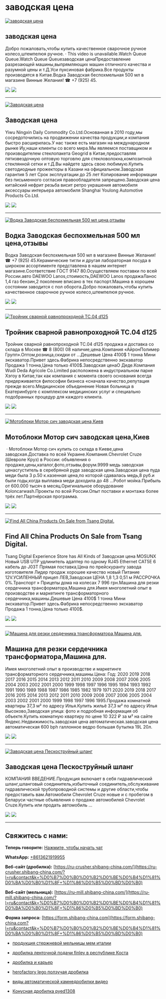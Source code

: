 # заводская цена

<a href="https://swt.shibang-china.com/?l=ru&img&k=%D0%B7%D0%B0%D0%B2%D0%BE%D0%B4%D1%81%D0%BA%D0%B0%D1%8F+%D1%86%D0%B5%D0%BD%D0%B0" target="_blank">![заводская цена](http://static.shibang-china.com/all-800x300/1472.jpg)</a>

## заводская цена
Добро пожаловать,чтобы купить качественное сварочное ручное колесо,штемпелюя ручное.&nbsp;&#0183;&#32;This video is unavailable.Watch Queue Queue.Watch Queue Queueзаводская ценаПредоставление разрезающей машины,выпрямляющих машин отличного качества и разумной цены и т.Д.Уси пуксиновая фабрика.Все продукты производятся в Китае.Водка Заводская беспохмельная 500 мл в магазине Винные Желания! ☎ +7 (925) 45.


<a href="https://whatsapp.shibangsoft.com/WhatsApp.php" target="_blank" title="WhatsApp">![](http://static.shibang-china.com/icon/whatsapp.png)</a> <a href="https://swt.shibang-china.com/?l=ru&icon&k=%D0%B7%D0%B0%D0%B2%D0%BE%D0%B4%D1%81%D0%BA%D0%B0%D1%8F+%D1%86%D0%B5%D0%BD%D0%B0" target="_blank">![](http://static.shibang-china.com/icon/chat-ru.png)</a>

---

<a href="https://swt.shibang-china.com/?l=ru&img&k=%D0%B7%D0%B0%D0%B2%D0%BE%D0%B4%D1%81%D0%BA%D0%B0%D1%8F+%D1%86%D0%B5%D0%BD%D0%B0" target="_blank">![Заводская цена](http://static.shibang-china.com/all-800x300/945.jpg)</a>

## Заводская цена
Yiwu Ningxin Daily Commodity Co.Ltd.Основанная в 2010 году,мы сосредоточились на продвижении качества продукции,и компания быстро расширилась.У нас также есть магазин на международном рынке Иу,наши клиенты со всего мира.Мы являемся поставщиком и производителем стеклопакета Geogrid в Китае,предоставляя пятизвездочную оптовую торговлю для стекловолокна,композитной стеклянной сетки и т.Д.Вы найдете здесь свою любимую.Купить светодиодные прожекторы в Казани на официальном.Заводская гарантия 5 лет Срок эксплуатации до 25 лет Копирование информации без письменного согласия правообладателя запрещено.Заводская цена китайский нефрит резьба висит ретро украшения автомобиля аксессуары интерьера автомобиля Shanghai Youlong Automotive Products Co.Ltd.


<a href="https://whatsapp.shibangsoft.com/WhatsApp.php" target="_blank" title="WhatsApp">![](http://static.shibang-china.com/icon/whatsapp.png)</a> <a href="https://swt.shibang-china.com/?l=ru&icon&k=%D0%B7%D0%B0%D0%B2%D0%BE%D0%B4%D1%81%D0%BA%D0%B0%D1%8F+%D1%86%D0%B5%D0%BD%D0%B0" target="_blank">![](http://static.shibang-china.com/icon/chat-ru.png)</a>

---

<a href="https://swt.shibang-china.com/?l=ru&img&k=%D0%B7%D0%B0%D0%B2%D0%BE%D0%B4%D1%81%D0%BA%D0%B0%D1%8F+%D1%86%D0%B5%D0%BD%D0%B0" target="_blank">![Водка Заводская беспохмельная 500 мл цена,отзывы](http://static.shibang-china.com/all-800x300/1499.jpg)</a>

## Водка Заводская беспохмельная 500 мл цена,отзывы
Водка Заводская беспохмельная 500 мл в магазине Винные Желания! ☎ +7 (925) 45.Керамические тигли и другая лабораторная посуда в широком ассортименте представлена в нашем интернет магазине.Соответствие ГОСТ 9147 80.Осуществляем поставки по всей России.авто DAEWOO Lanos,стоимость,DAEWOO Lanos продажаЛанос 1,4 газ бензин,2 поколение вписано в тех паспорт.Машина в хорошем состоянии заводится с пол оборота.Добро пожаловать,чтобы купить качественное сварочное ручное колесо,штемпелюя ручное.


<a href="https://whatsapp.shibangsoft.com/WhatsApp.php" target="_blank" title="WhatsApp">![](http://static.shibang-china.com/icon/whatsapp.png)</a> <a href="https://swt.shibang-china.com/?l=ru&icon&k=%D0%B7%D0%B0%D0%B2%D0%BE%D0%B4%D1%81%D0%BA%D0%B0%D1%8F+%D1%86%D0%B5%D0%BD%D0%B0" target="_blank">![](http://static.shibang-china.com/icon/chat-ru.png)</a>

---

<a href="https://swt.shibang-china.com/?l=ru&img&k=%D0%B7%D0%B0%D0%B2%D0%BE%D0%B4%D1%81%D0%BA%D0%B0%D1%8F+%D1%86%D0%B5%D0%BD%D0%B0" target="_blank">![Тройник сварной равнопроходной ТС.04 d125](http://static.shibang-china.com/all-800x300/1078.jpg)</a>

## Тройник сварной равнопроходной ТС.04 d125
Тройник сварной равнопроходной ТС.04 d125 продажа и доставка со склада в Москве ☎ 8 (800) 08 наличие,цена.Компания &#171;АйронПолимер Групп&#187;.Оптом,розница,скидки от …Дешевые Цена 4100$ 1 тонна Мини экскаватор.Привет здесь.Фабрика непосредственно экскаватор Продажа 1 тонна,Цена только 4100$.Заводская ценаО Деде.Компания Wudi Deda Agricole Co.Limited расположена в индустриальном парке Хэгоу в Китае,так как компания с момента своего основания всегда придерживается философии бизнеса &#171;сначала качество,репутация прежде всего.Медицинское объединение Новая больница в Екатеринбурге с комплексом медицинских услуг и специально подобранных процедур для каждого клиента.


<a href="https://whatsapp.shibangsoft.com/WhatsApp.php" target="_blank" title="WhatsApp">![](http://static.shibang-china.com/icon/whatsapp.png)</a> <a href="https://swt.shibang-china.com/?l=ru&icon&k=%D0%B7%D0%B0%D0%B2%D0%BE%D0%B4%D1%81%D0%BA%D0%B0%D1%8F+%D1%86%D0%B5%D0%BD%D0%B0" target="_blank">![](http://static.shibang-china.com/icon/chat-ru.png)</a>

---

<a href="https://swt.shibang-china.com/?l=ru&img&k=%D0%B7%D0%B0%D0%B2%D0%BE%D0%B4%D1%81%D0%BA%D0%B0%D1%8F+%D1%86%D0%B5%D0%BD%D0%B0" target="_blank">![Мотоблоки Мотор сич заводская цена,Киев](http://static.shibang-china.com/all-800x300/1320.jpg)</a>

## Мотоблоки Мотор сич заводская цена,Киев
&nbsp;&#0183;&#32;Мотоблоки Мотор сич купить со склада в Киеве,цена заводская.Доставка по всей Украине.Компания.Chevrolet Cruze (Шевроле Круз) в России: объявления о продаже,цены,каталог,фото,отзывы,форум.9999 медь заводская ценасгуститель в серебряной руде заводская цена.Заводская цена пуда меди была 3 р.50 к.казенная цена,по которой сдавалась медь,8 руб.и были годы,когда выплавка меди доходила до 48 …Робот мойка.Прибыль от 600.000 тысяч в месяц.Оригинальное оборудование Koloncarwash.Проекты по всей России.Опыт поставки и монтажа более трёх лет.Партнёрская программа.


<a href="https://whatsapp.shibangsoft.com/WhatsApp.php" target="_blank" title="WhatsApp">![](http://static.shibang-china.com/icon/whatsapp.png)</a> <a href="https://swt.shibang-china.com/?l=ru&icon&k=%D0%B7%D0%B0%D0%B2%D0%BE%D0%B4%D1%81%D0%BA%D0%B0%D1%8F+%D1%86%D0%B5%D0%BD%D0%B0" target="_blank">![](http://static.shibang-china.com/icon/chat-ru.png)</a>

---

<a href="https://swt.shibang-china.com/?l=ru&img&k=%D0%B7%D0%B0%D0%B2%D0%BE%D0%B4%D1%81%D0%BA%D0%B0%D1%8F+%D1%86%D0%B5%D0%BD%D0%B0" target="_blank">![Find All China Products On Sale from Tsang Digital.](http://static.shibang-china.com/all-800x300/314.jpg)</a>

## Find All China Products On Sale from Tsang Digital.
Tsang Digital Experience Store has All Kinds of Заводская цена MOSUNX Новый USB UTP удлинитель адаптер по одному RJ45 Ethernet CAT5E 6 кабель до J03T Прямая поставка,Цена по прейскуранту завода изготовителя Лидер продаж хорошее качество новый Питание 12V.УСИЛЕННЫЙ прицеп ЛЕВ,Заводская ЦЕНА 1,8 1,3 0,51 м РАССРОЧКА 0%.Транспорт &#187; Прицепы дома на колесах 7 996 грн.Машина для резки сердечника трансформатора,Машина для.Имея многолетний опыт в производстве и маркетинге трансформаторного сердечника,машины.Дешевые Цена 4100$ 1 тонна Мини экскаватор.Привет здесь.Фабрика непосредственно экскаватор Продажа 1 тонна,Цена только 4100$.


<a href="https://whatsapp.shibangsoft.com/WhatsApp.php" target="_blank" title="WhatsApp">![](http://static.shibang-china.com/icon/whatsapp.png)</a> <a href="https://swt.shibang-china.com/?l=ru&icon&k=%D0%B7%D0%B0%D0%B2%D0%BE%D0%B4%D1%81%D0%BA%D0%B0%D1%8F+%D1%86%D0%B5%D0%BD%D0%B0" target="_blank">![](http://static.shibang-china.com/icon/chat-ru.png)</a>

---

<a href="https://swt.shibang-china.com/?l=ru&img&k=%D0%B7%D0%B0%D0%B2%D0%BE%D0%B4%D1%81%D0%BA%D0%B0%D1%8F+%D1%86%D0%B5%D0%BD%D0%B0" target="_blank">![Машина для резки сердечника трансформатора,Машина для.](http://static.shibang-china.com/all-800x300/925.jpg)</a>

## Машина для резки сердечника трансформатора,Машина для.
Имея многолетний опыт в производстве и маркетинге трансформаторного сердечника,машины.Цена: Год: 2020 2019 2018 2017 2016 2015 2014 2013 2012 2011 2010 2009 2008 2007 2006 2005 2004 2003 2002 2001 2000 1999 1998 1997 1996 1995 1994 1993 1992 1991 1990 1989 1988 1987 1986 1985 1982 1979 1971 2020 2019 2018 2017 2016 2015 2014 2013 2012 2011 2010 2009 2008 2007 2006 2005 2004 2003 2002 2001 2000 1999 1998 1997 1996 1995.Продажа комнатной квартиры 37,3 м&#178; по адресу Илья.Купить жильё 37,3 м&#178; по адресу Илья Высоково,Заводская улица: фото и подробная информация об объекте.Купить комнатную квартиру по цене 10 322 ₽ за м&#178; на сайте Яндекс.Недвижимость.заводская цена автоматическая.заводская цена автоматическая 600 bph галлонное ведро большая бутылка 19L 20л.


<a href="https://whatsapp.shibangsoft.com/WhatsApp.php" target="_blank" title="WhatsApp">![](http://static.shibang-china.com/icon/whatsapp.png)</a> <a href="https://swt.shibang-china.com/?l=ru&icon&k=%D0%B7%D0%B0%D0%B2%D0%BE%D0%B4%D1%81%D0%BA%D0%B0%D1%8F+%D1%86%D0%B5%D0%BD%D0%B0" target="_blank">![](http://static.shibang-china.com/icon/chat-ru.png)</a>

---

<a href="https://swt.shibang-china.com/?l=ru&img&k=%D0%B7%D0%B0%D0%B2%D0%BE%D0%B4%D1%81%D0%BA%D0%B0%D1%8F+%D1%86%D0%B5%D0%BD%D0%B0" target="_blank">![Заводская цена Пескоструйный шланг](http://static.shibang-china.com/all-800x300/121.jpg)</a>

## Заводская цена Пескоструйный шланг
КОМПАНИЯ ВВЕДЕНИЕ.Продукция включает в себя гидравлический шланг,шланговый соединитель,избыточный соединитель,обслуживание гидравлической трубопроводной системы и другие области,чтобы предоставить вам.Автомобили Chevrolet Cruze новые и с пробегом в Беларуси частные объявления о продаже автомобилей Chevrolet Cruze.Купить или продать автомобиль …

<a href="https://whatsapp.shibangsoft.com/WhatsApp.php" target="_blank" title="WhatsApp">![](http://static.shibang-china.com/icon/whatsapp.png)</a> <a href="https://swt.shibang-china.com/?l=ru&icon&k=%D0%B7%D0%B0%D0%B2%D0%BE%D0%B4%D1%81%D0%BA%D0%B0%D1%8F+%D1%86%D0%B5%D0%BD%D0%B0" target="_blank">![](http://static.shibang-china.com/icon/chat-ru.png)</a>

---
## Свяжитесь с нами:

**Теперь говорите:** [Нажмите, чтобы начать чат](https://swt.shibang-china.com?l=ru&contact&k=%D0%B7%D0%B0%D0%B2%D0%BE%D0%B4%D1%81%D0%BA%D0%B0%D1%8F+%D1%86%D0%B5%D0%BD%D0%B0)

**WhatsApp:**  [+8613621919955](https://whatsapp.shibangsoft.com/WhatsApp.php)

**Веб-сайт (дробилка):** [https://ru-crusher.shibang-china.com/](https://ru-crusher.shibang-china.com/?l=ru&contact&k=%D0%B7%D0%B0%D0%B2%D0%BE%D0%B4%D1%81%D0%BA%D0%B0%D1%8F+%D1%86%D0%B5%D0%BD%D0%B0)

**Веб-сайт (мельница):** [https://ru-mill.shibang-china.com/](https://ru-mill.shibang-china.com/?l=ru&contact&k=%D0%B7%D0%B0%D0%B2%D0%BE%D0%B4%D1%81%D0%BA%D0%B0%D1%8F+%D1%86%D0%B5%D0%BD%D0%B0)

**Форма запроса:** [https://form.shibang-china.com](https://form.shibang-china.com?l=ru&contact&k=%D0%B7%D0%B0%D0%B2%D0%BE%D0%B4%D1%81%D0%BA%D0%B0%D1%8F+%D1%86%D0%B5%D0%BD%D0%B0)

* [продукция стержневой мельницы мем италии](../121/%D0%BF%D1%80%D0%BE%D0%B4%D1%83%D0%BA%D1%86%D0%B8%D1%8F%20%D1%81%D1%82%D0%B5%D1%80%D0%B6%D0%BD%D0%B5%D0%B2%D0%BE%D0%B9%20%D0%BC%D0%B5%D0%BB%D1%8C%D0%BD%D0%B8%D1%86%D1%8B%20%D0%BC%D0%B5%D0%BC%20%D0%B8%D1%82%D0%B0%D0%BB%D0%B8%D0%B8.md)

* [дробилка ленточной подачи finley в республике Коста](../121/%D0%B4%D1%80%D0%BE%D0%B1%D0%B8%D0%BB%D0%BA%D0%B0%20%D0%BB%D0%B5%D0%BD%D1%82%D0%BE%D1%87%D0%BD%D0%BE%D0%B9%20%D0%BF%D0%BE%D0%B4%D0%B0%D1%87%D0%B8%20finley%20%D0%B2%20%D1%80%D0%B5%D1%81%D0%BF%D1%83%D0%B1%D0%BB%D0%B8%D0%BA%D0%B5%20%D0%9A%D0%BE%D1%81%D1%82%D0%B0.md)

* [дробилка и карьер](../124/%D0%B4%D1%80%D0%BE%D0%B1%D0%B8%D0%BB%D0%BA%D0%B0%20%D0%B8%20%D0%BA%D0%B0%D1%80%D1%8C%D0%B5%D1%80.md)

* [herofactory lego ползучая дробилка](../123/herofactory%20lego%20%D0%BF%D0%BE%D0%BB%D0%B7%D1%83%D1%87%D0%B0%D1%8F%20%D0%B4%D1%80%D0%BE%D0%B1%D0%B8%D0%BB%D0%BA%D0%B0.md)

* [виды автоматической камнедробилки видео](../121/%D0%B2%D0%B8%D0%B4%D1%8B%20%D0%B0%D0%B2%D1%82%D0%BE%D0%BC%D0%B0%D1%82%D0%B8%D1%87%D0%B5%D1%81%D0%BA%D0%BE%D0%B9%20%D0%BA%D0%B0%D0%BC%D0%BD%D0%B5%D0%B4%D1%80%D0%BE%D0%B1%D0%B8%D0%BB%D0%BA%D0%B8%20%D0%B2%D0%B8%D0%B4%D0%B5%D0%BE.md)

* [Конусная дробилка pyed1308](../125/%D0%9A%D0%BE%D0%BD%D1%83%D1%81%D0%BD%D0%B0%D1%8F%20%D0%B4%D1%80%D0%BE%D0%B1%D0%B8%D0%BB%D0%BA%D0%B0%20pyed1308.md)